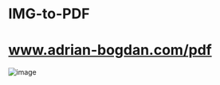 # IMG-to-PDF

# www.adrian-bogdan.com/pdf

![image](https://user-images.githubusercontent.com/103454208/234573995-8fff9c84-7866-4923-9b45-0ba3df66bd41.png)
